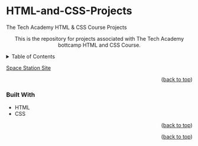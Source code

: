 # HTML-and-CSS-Projects
The Tech Academy HTML &amp; CSS Course Projects

  <p align="center">
    This is the repository for projects associated with The Tech Academy bottcamp HTML and CSS Course.
  
</div>



<!-- TABLE OF CONTENTS -->
<details>
  <summary>Table of Contents</summary>
  <ol>
    <li>
      <a href="#Space Station Site">Space Station Site</a>
      <ul>
        <li><a href="#built-with">Built With</a></li>
      </ul>
    </li>
  </ol>
</details>



<!-- Space Station Site Project -->
<a href="https://github.com/william-blackman/HTML-and-CSS-Projects/tree/main/Space_Station_Project">Space Station Site</a>


<p align="right">(<a href="#readme-top">back to top</a>)</p>



### Built With

* HTML
* CSS

<p align="right">(<a href="#readme-top">back to top</a>)</p>


<p align="right">(<a href="#readme-top">back to top</a>)</p>


